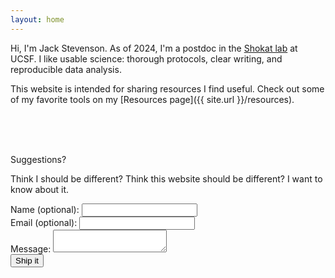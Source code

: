 ```yaml
---
layout: home
---
```

Hi, I'm Jack Stevenson. As of 2024, I'm a postdoc in the [Shokat lab](https://shokatlab.ucsf.edu) at UCSF. I like usable science: thorough protocols, clear writing, and reproducible data analysis.

This website is intended for sharing resources I find useful. Check out some of my favorite tools on my [Resources page]({{ site.url }}/resources).

<br><br><br>

Suggestions?

Think I should be different? Think this website should be different? I want to know about it.
<!-- HTML Form with embedded CSS -->
<style>
  #my-form-status {
    margin-left: 10px;
    padding: 5px;
    opacity: 0;
    transition: opacity 0.5s ease-in-out;
  }
  #my-form-status.visible {
    opacity: 1;
  }
</style>

<form id="my-form" action="https://formspree.io/f/xovazawa" method="POST">
  <label for="name">Name (optional):</label>
  <input type="text" id="name" name="name">
  <br>
  <label for="email">Email (optional):</label>
  <input type="email" id="email" name="email">
  <br>
  <label for="message">Message:</label>
  <textarea id="message" name="message" required></textarea>

  <div style="display: flex; align-items: center;">
    <button type="submit">Ship it</button>
    <span id="my-form-status"></span>
  </div>
</form>

<!-- JavaScript for form handling -->
<script>
  document.addEventListener('DOMContentLoaded', function() {
    var form = document.getElementById("my-form");
    var status = document.getElementById("my-form-status");
    var statusTimeout;
    
    function updateStatus(message, isError = false) {
      clearTimeout(statusTimeout);
      status.textContent = message;
      status.style.color = isError ? "red" : "green";
      status.classList.add('visible');
      
      statusTimeout = setTimeout(() => {
        status.classList.remove('visible');
      }, 2000);
    }
    
    async function handleSubmit(event) {
      event.preventDefault();
      updateStatus("Sending...");
      
      var data = new FormData(event.target);
      try {
        let response = await fetch(event.target.action, {
          method: form.method,
          body: data,
          headers: {
              'Accept': 'application/json'
          }
        });
        
        let result = await response.json();
        
        if (response.ok) {
          updateStatus("Sent");
          form.reset();
        } else {
          updateStatus(result.errors ? result.errors.map(error => error.message).join(", ") : "Form error. Please send an email instead. ", true);
        }
      } catch (error) {
        updateStatus("Form error. Please send an email instead. " + error.message, true);
      }
    }
    
    form.addEventListener("submit", handleSubmit);
  });
</script>